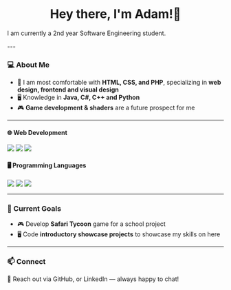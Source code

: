 <h1 align="center">Hey there, I'm Adam!👋</h1>
<p align="left">I am currently a 2nd year Software Engineering student.</p>
---

### 💻 About Me

- 🎨 I am most comfortable with **HTML, CSS, and PHP**, specializing in **web design, frontend and visual design**
- 🖥️ Knowledge in **Java, C#, C++ and Python**
- 🎮 **Game development & shaders** are a future prospect for me

---

#### 🌐 **Web Development**

<p align="left">
  <img src="https://img.shields.io/badge/HTML5-E34F26?style=for-the-badge&logo=html5&logoColor=white">
  <img src="https://img.shields.io/badge/CSS3-1572B6?style=for-the-badge&logo=css3&logoColor=white">
  <img src="https://img.shields.io/badge/PHP-777BB4?style=for-the-badge&logo=php&logoColor=white">
</p>

#### 🖥️ **Programming Languages**

<p align="left">
  <img src="https://img.shields.io/badge/Java-007396?style=for-the-badge&logo=java&logoColor=white">
  <img src="https://img.shields.io/badge/C%23-239120?style=for-the-badge&logo=c-sharp&logoColor=white">
  <img src="https://img.shields.io/badge/Python-3776AB?style=for-the-badge&logo=python&logoColor=white">
</p>

---

### 🎯 Current Goals

- 🎮 Develop **Safari Tycoon** game for a school project
- 🖥️ Code **introductory showcase projects** to showcase my skills on here

---

### 📫 Connect

📧 Reach out via GitHub, or LinkedIn — always happy to chat!
